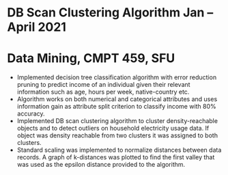 # DB Scan Clustering Algorithm Jan – April 2021
# Data Mining, CMPT 459, SFU
* Implemented decision tree classification algorithm with error reduction pruning to predict income of an individual given their relevant information such as age, hours per week, native-country etc.
* Algorithm works on both numerical and categorical attributes and uses information gain as attribute split criterion to classify income with 80% accuracy.
* Implemented DB scan clustering algorithm to cluster density-reachable objects and to detect outliers on household electricity usage data. If object was density reachable from two clusters it was assigned to both clusters.
* Standard scaling was implemented to normalize distances between data records. A graph of k-distances was plotted to find the first valley that was used as the epsilon distance provided to the algorithm.
